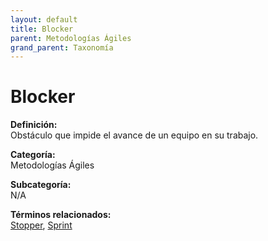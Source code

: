 ```yaml
---
layout: default
title: Blocker
parent: Metodologías Ágiles
grand_parent: Taxonomía
---
```


# Blocker

**Definición:**  
Obstáculo que impide el avance de un equipo en su trabajo.

**Categoría:**  
Metodologías Ágiles

**Subcategoría:**  
N/A

**Términos relacionados:**  
[Stopper](https://maleniski.github.io/diccionario-angl-tec-mx/docs/taxonomia/metodologías-ágiles/stopper.html), [Sprint](https://maleniski.github.io/diccionario-angl-tec-mx/docs/taxonomia/metodologías-ágiles/sprint.html)
